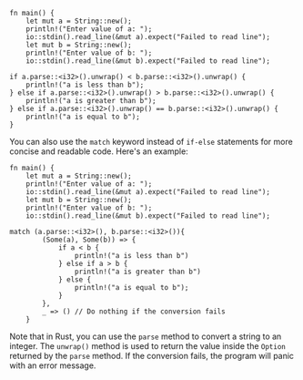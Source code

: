 ```
fn main() {
    let mut a = String::new();
    println!("Enter value of a: ");
    io::stdin().read_line(&mut a).expect("Failed to read line");
    let mut b = String::new();
    println!("Enter value of b: ");
    io::stdin().read_line(&mut b).expect("Failed to read line");

if a.parse::<i32>().unwrap() < b.parse::<i32>().unwrap() {
    println!("a is less than b");
} else if a.parse::<i32>().unwrap() > b.parse::<i32>().unwrap() {
    println!("a is greater than b");
} else if a.parse::<i32>().unwrap() == b.parse::<i32>().unwrap() {
    println!("a is equal to b");
}
```
You can also use the `match` keyword instead of `if-else` statements for more concise and readable code. Here's an example:
```
fn main() {
    let mut a = String::new();
    println!("Enter value of a: ");
    io::stdin().read_line(&mut a).expect("Failed to read line");
    let mut b = String::new();
    println!("Enter value of b: ");
    io::stdin().read_line(&mut b).expect("Failed to read line");

match (a.parse::<i32>(), b.parse::<i32>()){
        (Some(a), Some(b)) => {
            if a < b {
                println!("a is less than b")
            } else if a > b {
                println!("a is greater than b")
            } else {
                println!("a is equal to b");
            }
        },
        _ => () // Do nothing if the conversion fails
    }
```
Note that in Rust, you can use the `parse` method to convert a string to an integer. The `unwrap()` method is used to return the value inside the `Option` returned by the `parse` method. If the conversion fails, the program will panic with an error message.
